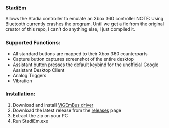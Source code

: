 ### StadiEm

Allows the Stadia controller to emulate an Xbox 360 controller
NOTE: Using Bluetooth currently crashes the program. Until we get a fix from the original creator of this repo, I can't do anything else, I just compiled it.

### Supported Functions:
- All standard buttons are mapped to their Xbox 360 counterparts
- Capture button captures screenshot of the entire desktop
- Assistant button presses the default keybind for the unofficial Google Assistant Desktop Client
- Analog Triggers
- Vibration

### Installation:
1. Download and install [ViGEmBus driver](https://github.com/ViGEm/ViGEmBus/releases)
2. Download the latest release from the [releases](https://github.com/Rayvisoft/StadiEm/releases) page
3. Extract the zip on your PC
4. Run StadiEm.exe
